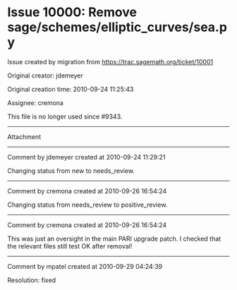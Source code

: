 # Issue 10000: Remove sage/schemes/elliptic_curves/sea.py

Issue created by migration from https://trac.sagemath.org/ticket/10001

Original creator: jdemeyer

Original creation time: 2010-09-24 11:25:43

Assignee: cremona

This file is no longer used since #9343.


---

Attachment


---

Comment by jdemeyer created at 2010-09-24 11:29:21

Changing status from new to needs_review.


---

Comment by cremona created at 2010-09-26 16:54:24

Changing status from needs_review to positive_review.


---

Comment by cremona created at 2010-09-26 16:54:24

This was just an oversight in the main PARI upgrade patch.  I checked that the relevant files still test OK after removal!


---

Comment by mpatel created at 2010-09-29 04:24:39

Resolution: fixed
